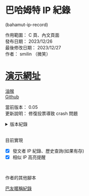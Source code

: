 # 巴哈姆特 IP 紀錄

(bahamut-ip-record)

作用範圍： C 頁、內文頁面  
發布日期： 2023/12/26  
最後修改日期： 2023/12/27  
作者： smilin （微笑）

# [演示網址](https://home.gamer.com.tw/creationDetail.php?sn=5853466)

[油猴](https://greasyfork.org/zh-TW/scripts/483109-%E5%B7%B4%E5%8F%8Bip%E7%B4%80%E9%8C%84)  
[Github](https://github.com/Mr-Smilin/bahamut-ip-record)

當前版本： 0.05  
更新說明： 修復投票導致 crash 問題

<details> <summary>版本紀錄</summary>  
  <br>  
  
- 0.1： 初版上傳  
- 0.2： 列表展開折疊 & 細部邏輯調整
- 0.3： 調整使用者新增資料對已讀的影響
- 0.4： 調整相似IP判斷邏輯
- 0.5： 修復投票導致 crash 問題
  
</details>
  
<br>

目前實現

- [x] 發文者 IP 紀錄、歷史查詢(如果有存)
- [x] 相似 IP 高亮提醒

<br>

作者的其他腳本

[巴友暱稱紀錄](https://greasyfork.org/zh-TW/scripts/475916-%E5%B7%B4%E5%8F%8B%E6%9A%B1%E7%A8%B1%E7%B4%80%E9%8C%84)
